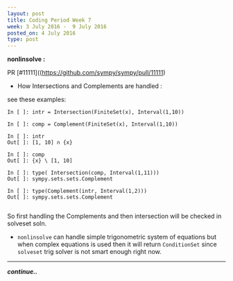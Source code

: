 ```yaml
---
layout: post
title: Coding Period Week 7
week: 3 July 2016 -  9 July 2016
posted_on: 4 July 2016
type: post
---
```


<!-- **ImageSet.put_values() :**

PR [#11343](https://github.com/sympy/sympy/pull/11343)

* We need `put_values` attribute, because we can't do `subs` to put finite values in `ImageSet`.

```
In [1]: imgset = ImageSet(Lambda((n, m), n**2), S.Reals)

In [2]: imgset.subs(n,1)
---------------------------------------------------------------------------
TypeError: variable is not a symbol: 1

In [3]: imgset.subs(n,x)
Out[3]:
⎧ 2           ⎫
⎨x  | x, m ∊ ℝ⎬
⎩             ⎭

```

Using this PR :

```
In [1]: img = ImageSet(Lambda((n, m), n**2) , S.Reals)

In [2]: img.put_values({n: 1, m: 2})
Out[2]: {1}

In [3]: img = ImageSet(Lambda((n, m), n**2 + m) , S.Reals)

In [4]: img.put_values({n: 1, m: 2})
Out[4]: {3}

```

* I want to use this in PR [#11188](https://github.com/sympy/sympy/pull/11188) and
[#11257](https://github.com/sympy/sympy/pull/11257) -->

**nonlinsolve :**

PR [#11111]((https://github.com/sympy/sympy/pull/11111)

* How Intersections and Complements are handled :

see these examples:

```
In [ ]: intr = Intersection(FiniteSet(x), Interval(1,10))

In [ ]: comp = Complement(FiniteSet(x), Interval(1,10))

In [ ]: intr
Out[ ]: [1, 10] ∩ {x}

In [ ]: comp
Out[ ]: {x} \ [1, 10]

In [ ]: type( Intersection(comp, Interval(1,11)))
Out[ ]: sympy.sets.sets.Complement

In [ ]: type(Complement(intr, Interval(1,2)))
Out[ ]: sympy.sets.sets.Complement


```

So first handling the Complements and then intersection will be checked in solveset soln.

* `nonlinsolve` can handle simple trigonometric system of equations but when complex equations
is used then it will return `ConditionSet` since `solveset` trig solver is not smart enough right now.

--------------------------------------------------------------------------------


***continue..***
